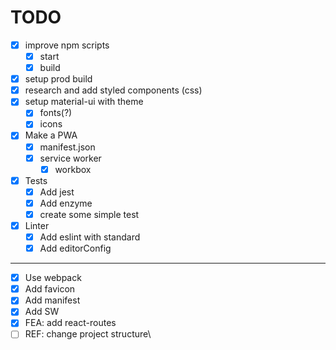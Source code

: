 # TODO

- [x] improve npm scripts
  - [x] start
  - [x] build
- [x] setup prod build
- [x] research and add styled components (css)
- [X] setup material-ui with theme
  - [X] fonts(?)
  - [X] icons
- [x] Make a PWA
  - [x] manifest.json
  - [x] service worker
    - [x] workbox
- [x] Tests
  - [x] Add jest
  - [x] Add enzyme
  - [x] create some simple test
- [x] Linter
  - [x] Add eslint with standard
  - [x] Add editorConfig

---

- [x] Use webpack
- [x] Add favicon
- [x] Add manifest
- [x] Add SW
- [x] FEA: add react-routes
- [ ] REF: change project structure\
